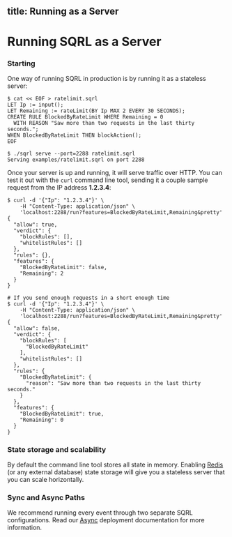 ## title: Running as a Server

# Running SQRL as a Server

### Starting

One way of running SQRL in production is by running it as a stateless server:

```
$ cat << EOF > ratelimit.sqrl
LET Ip := input();
LET Remaining := rateLimit(BY Ip MAX 2 EVERY 30 SECONDS);
CREATE RULE BlockedByRateLimit WHERE Remaining = 0
  WITH REASON "Saw more than two requests in the last thirty seconds.";
WHEN BlockedByRateLimit THEN blockAction();
EOF

$ ./sqrl serve --port=2288 ratelimit.sqrl
Serving examples/ratelimit.sqrl on port 2288
```

Once your server is up and running, it will serve traffic over HTTP. You can test it out with the `curl` command line tool, sending it a couple sample request from the IP address **1.2.3.4**:

```
$ curl -d '{"Ip": "1.2.3.4"}' \
    -H "Content-Type: application/json" \
    'localhost:2288/run?features=BlockedByRateLimit,Remaining&pretty'
{
  "allow": true,
  "verdict": {
    "blockRules": [],
    "whitelistRules": []
  },
  "rules": {},
  "features": {
    "BlockedByRateLimit": false,
    "Remaining": 2
  }
}

# If you send enough requests in a short enough time
$ curl -d '{"Ip": "1.2.3.4"}' \
    -H "Content-Type: application/json" \
    'localhost:2288/run?features=BlockedByRateLimit,Remaining&pretty'
{
  "allow": false,
  "verdict": {
    "blockRules": [
      "BlockedByRateLimit"
    ],
    "whitelistRules": []
  },
  "rules": {
    "BlockedByRateLimit": {
      "reason": "Saw more than two requests in the last thirty seconds."
    }
  },
  "features": {
    "BlockedByRateLimit": true,
    "Remaining": 0
  }
}
```

### State storage and scalability

By default the command line tool stores all state in memory. Enabling [Redis](../examples/redis.html) (or any external database) state storage will give you a stateless server that you can scale horizontally.

### Sync and Async Paths

We recommend running every event through two separate SQRL configurations. Read our [Async](async.html) deployment documentation for more information.
